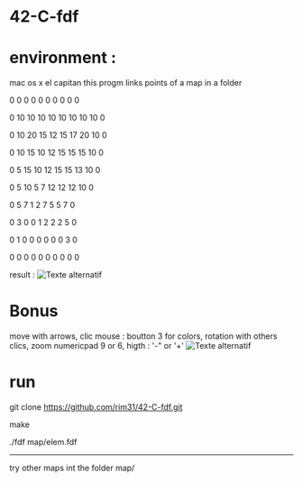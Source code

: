 # 42-C-fdf
# environment : 
mac os x el capitan
this progm links points of a map in a folder

0  0  0  0  0  0  0  0  0  0

0 10 10 10 10 10 10 10 10  0

0 10 20 15 12 15 17 20 10  0

0 10 15 10 12 15 15 15 10  0

0  5 15 10 12 15 15 13 10  0

0  5 10  5  7 12 12 12 10  0

0  5  7  1  2  7  5  5  7  0

0  3  0  0  1  2  2  2  5  0

0  1  0  0  0  0  0  0  3  0

0  0  0  0  0  0  0  0  0  0


result :
![Texte alternatif](https://github.com/rim31/42-C-fdf/blob/master/Screen%20Shot%202016-05-16%20at%202.29.27%20PM.png "basic render")

# Bonus
move with arrows,
clic mouse :
boutton 3 for colors,
rotation with others clics,
zoom numericpad 9 or 6,
higth : '-" or '+'
![Texte alternatif](https://github.com/rim31/42-C-fdf/blob/master/Screen%20Shot%202016-05-16%20at%202.36.35%20PM.png "bonus render")


# run
git clone https://github.com/rim31/42-C-fdf.git

make

./fdf map/elem.fdf
_____
try other maps int the folder map/

